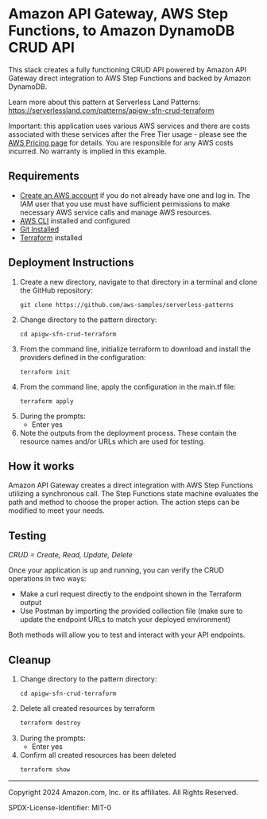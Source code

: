 # Amazon API Gateway, AWS Step Functions, to Amazon DynamoDB CRUD API

This stack creates a fully functioning CRUD API powered by Amazon API Gateway direct integration to AWS Step Functions and backed by Amazon DynamoDB.

Learn more about this pattern at Serverless Land Patterns: https://serverlessland.com/patterns/apigw-sfn-crud-terraform

Important: this application uses various AWS services and there are costs associated with these services after the Free Tier usage - please see the [AWS Pricing page](https://aws.amazon.com/pricing/) for details. You are responsible for any AWS costs incurred. No warranty is implied in this example.

## Requirements

* [Create an AWS account](https://portal.aws.amazon.com/gp/aws/developer/registration/index.html) if you do not already have one and log in. The IAM user that you use must have sufficient permissions to make necessary AWS service calls and manage AWS resources.
* [AWS CLI](https://docs.aws.amazon.com/cli/latest/userguide/install-cliv2.html) installed and configured
* [Git Installed](https://git-scm.com/book/en/v2/Getting-Started-Installing-Git)
* [Terraform](https://learn.hashicorp.com/tutorials/terraform/install-cli?in=terraform/aws-get-started) installed

## Deployment Instructions

1. Create a new directory, navigate to that directory in a terminal and clone the GitHub repository:
    ``` 
    git clone https://github.com/aws-samples/serverless-patterns
    ```
2. Change directory to the pattern directory:
    ```
    cd apigw-sfn-crud-terraform
    ```
3. From the command line, initialize terraform to download and install the providers defined in the configuration:
    ```
    terraform init
    ```
4. From the command line, apply the configuration in the main.tf file:
    ```
    terraform apply
    ```
5. During the prompts:
    * Enter yes
6. Note the outputs from the deployment process. These contain the resource names and/or URLs which are used for testing.

## How it works

Amazon API Gateway creates a direct integration with AWS Step Functions utilizing a synchronous call. The Step Functions state machine evaluates the path and method to choose the proper action. The action steps can be modified to meet your needs.

## Testing

*CRUD = Create, Read, Update, Delete*

Once your application is up and running, you can verify the CRUD operations in two ways:
- Make a curl request directly to the endpoint shown in the Terraform output
- Use Postman by importing the provided collection file (make sure to update the endpoint URLs to match your deployed environment)

Both methods will allow you to test and interact with your API endpoints.

## Cleanup
1. Change directory to the pattern directory:
    ```
    cd apigw-sfn-crud-terraform
    ```
2. Delete all created resources by terraform
    ```bash
    terraform destroy
    ```
3. During the prompts:
    * Enter yes
4. Confirm all created resources has been deleted
    ```bash
    terraform show
    ```
----
Copyright 2024 Amazon.com, Inc. or its affiliates. All Rights Reserved.

SPDX-License-Identifier: MIT-0

